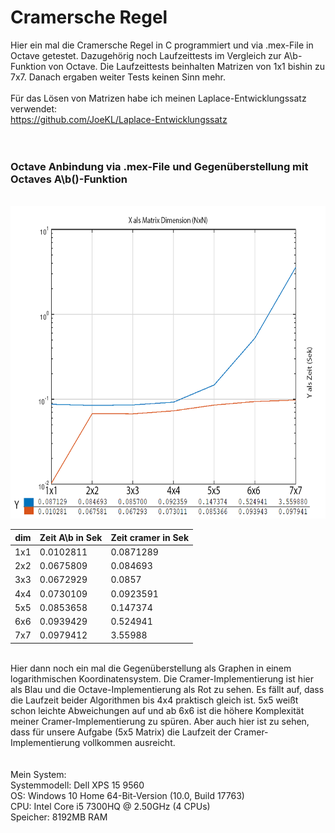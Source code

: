 # Cramersche Regel
Hier ein mal die Cramersche Regel in C programmiert und via .mex-File in Octave getestet. Dazugehörig noch Laufzeittests im Vergleich zur A\b-Funktion von Octave. Die Laufzeittests beinhalten Matrizen von 1x1 bishin zu 7x7. Danach ergaben weiter Tests keinen Sinn mehr.
<br>
<br>
Für das Lösen von Matrizen habe ich meinen Laplace-Entwicklungssatz verwendet:<br>
https://github.com/JoeKL/Laplace-Entwicklungssatz<br>
<br>
<br>

### Octave Anbindung via .mex-File und Gegenüberstellung mit Octaves A\b()-Funktion
<br>
<img src="https://github.com/JoeKL/Cramersche-Regel/blob/master/cramer/gg.png" height="500"> <br>


| dim | Zeit A\b in Sek|Zeit cramer in Sek|
|-----|----------------|------------------|
| 1x1 |       0.0102811|         0.0871289|
| 2x2 |       0.0675809|          0.084693|
| 3x3 |       0.0672929|            0.0857|
| 4x4 |       0.0730109|         0.0923591|
| 5x5 |       0.0853658|          0.147374|
| 6x6 |       0.0939429|          0.524941|
| 7x7 |       0.0979412|           3.55988|

<br>
Hier dann noch ein mal die Gegenüberstellung als Graphen in einem logarithmischen Koordinatensystem. Die Cramer-Implementierung ist hier als Blau und die Octave-Implementierung als Rot zu sehen. Es fällt auf, dass die Laufzeit beider Algorithmen bis 4x4 praktisch gleich ist. 5x5 weißt schon leichte Abweichungen auf und ab 6x6 ist die höhere Komplexität meiner Cramer-Implementierung zu spüren.
Aber auch hier ist zu sehen, dass für unsere Aufgabe (5x5 Matrix) die Laufzeit der Cramer-Implementierung vollkommen ausreicht.
 <br>
<br>
<br>
Mein System:<br>
  Systemmodell: Dell XPS 15 9560<br>
  OS: Windows 10 Home 64-Bit-Version (10.0, Build 17763)<br>
  CPU: Intel Core i5 7300HQ @ 2.50GHz (4 CPUs)<br>
  Speicher: 8192MB RAM
